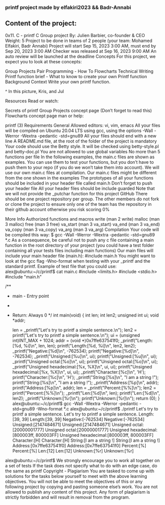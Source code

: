 ### printf project made by elfakiri2023 && Badr-Annabi

## Content of the project:
0x11. C - printf
C
Group project
 By: Julien Barbier, co-founder & CEO
 Weight: 5
 Project to be done in teams of 2 people (your team: Mohamed Elfakiri, Badr Annabi)
 Project will start Sep 15, 2023 3:00 AM, must end by Sep 20, 2023 3:00 AM
 Checker was released at Sep 16, 2023 9:00 AM
 An auto review will be launched at the deadline
Concepts
For this project, we expect you to look at these concepts:

Group Projects
Pair Programming - How To
Flowcharts
Technical Writing
Printf function brief - What to know to create your own Printf function
Background Context
Write your own printf function.



^ In this picture, Kris, and Jul

Resources
Read or watch:

Secrets of printf
Group Projects concept page (Don’t forget to read this)
Flowcharts concept page
man or help:

printf (3)
Requirements
General
Allowed editors: vi, vim, emacs
All your files will be compiled on Ubuntu 20.04 LTS using gcc, using the options -Wall -Werror -Wextra -pedantic -std=gnu89
All your files should end with a new line
A README.md file, at the root of the folder of the project is mandatory
Your code should use the Betty style. It will be checked using betty-style.pl and betty-doc.pl
You are not allowed to use global variables
No more than 5 functions per file
In the following examples, the main.c files are shown as examples. You can use them to test your functions, but you don’t have to push them to your repo (if you do we won’t take them into account). We will use our own main.c files at compilation. Our main.c files might be different from the one shown in the examples
The prototypes of all your functions should be included in your header file called main.h
Don’t forget to push your header file
All your header files should be include guarded
Note that we will not provide the _putchar function for this project
GitHub
There should be one project repository per group. The other members do not fork or clone the project to ensure only one of the team has the repository in their github account otherwise you risk scoring 0%

More Info
Authorized functions and macros
write (man 2 write)
malloc (man 3 malloc)
free (man 3 free)
va_start (man 3 va_start)
va_end (man 3 va_end)
va_copy (man 3 va_copy)
va_arg (man 3 va_arg)
Compilation
Your code will be compiled this way:
$ gcc -Wall -Werror -Wextra -pedantic -std=gnu89 *.c
As a consequence, be careful not to push any c file containing a main function in the root directory of your project (you could have a test folder containing all your tests files including main functions)
Our main files will include your main header file (main.h): #include main.h
You might want to look at the gcc flag -Wno-format when testing with your _printf and the standard printf. Example of test file that you could use:
alex@ubuntu:~/c/printf$ cat main.c
#include <limits.h>
#include <stdio.h>
#include "main.h"

/**
 * main - Entry point
 *
 * Return: Always 0
 */
int main(void)
{
    int len;
    int len2;
    unsigned int ui;
    void *addr;

    len = _printf("Let's try to printf a simple sentence.\n");
    len2 = printf("Let's try to printf a simple sentence.\n");
    ui = (unsigned int)INT_MAX + 1024;
    addr = (void *)0x7ffe637541f0;
    _printf("Length:[%d, %i]\n", len, len);
    printf("Length:[%d, %i]\n", len2, len2);
    _printf("Negative:[%d]\n", -762534);
    printf("Negative:[%d]\n", -762534);
    _printf("Unsigned:[%u]\n", ui);
    printf("Unsigned:[%u]\n", ui);
    _printf("Unsigned octal:[%o]\n", ui);
    printf("Unsigned octal:[%o]\n", ui);
    _printf("Unsigned hexadecimal:[%x, %X]\n", ui, ui);
    printf("Unsigned hexadecimal:[%x, %X]\n", ui, ui);
    _printf("Character:[%c]\n", 'H');
    printf("Character:[%c]\n", 'H');
    _printf("String:[%s]\n", "I am a string !");
    printf("String:[%s]\n", "I am a string !");
    _printf("Address:[%p]\n", addr);
    printf("Address:[%p]\n", addr);
    len = _printf("Percent:[%%]\n");
    len2 = printf("Percent:[%%]\n");
    _printf("Len:[%d]\n", len);
    printf("Len:[%d]\n", len2);
    _printf("Unknown:[%r]\n");
    printf("Unknown:[%r]\n");
    return (0);
}
alex@ubuntu:~/c/printf$ gcc -Wall -Wextra -Werror -pedantic -std=gnu89 -Wno-format *.c
alex@ubuntu:~/c/printf$ ./printf
Let's try to printf a simple sentence.
Let's try to printf a simple sentence.
Length:[39, 39]
Length:[39, 39]
Negative:[-762534]
Negative:[-762534]
Unsigned:[2147484671]
Unsigned:[2147484671]
Unsigned octal:[20000001777]
Unsigned octal:[20000001777]
Unsigned hexadecimal:[800003ff, 800003FF]
Unsigned hexadecimal:[800003ff, 800003FF]
Character:[H]
Character:[H]
String:[I am a string !]
String:[I am a string !]
Address:[0x7ffe637541f0]
Address:[0x7ffe637541f0]
Percent:[%]
Percent:[%]
Len:[12]
Len:[12]
Unknown:[%r]
Unknown:[%r]

alex@ubuntu:~/c/printf$
We strongly encourage you to work all together on a set of tests
If the task does not specify what to do with an edge case, do the same as printf
Copyright - Plagiarism
You are tasked to come up with solutions for the tasks below yourself to meet with the above learning objectives.
You will not be able to meet the objectives of this or any following project by copying and pasting someone else’s work.
You are not allowed to publish any content of this project.
Any form of plagiarism is strictly forbidden and will result in removal from the program.
 
 
